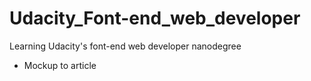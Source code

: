 # Udacity_Font-end_web_developer
Learning Udacity's font-end web developer nanodegree

* Mockup to article
